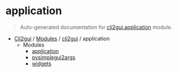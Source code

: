 # application

> Auto-generated documentation for [cli2gui.application](../../../cli2gui/application/__init__.py) module.

- [Cli2gui](../../README.md#cli2gui-index) / [Modules](../../README.md#cli2gui-modules) / [cli2gui](../index.md#cli2gui) / application
    - Modules
        - [application](application.md#application)
        - [pysimplegui2args](pysimplegui2args.md#pysimplegui2args)
        - [widgets](widgets.md#widgets)
